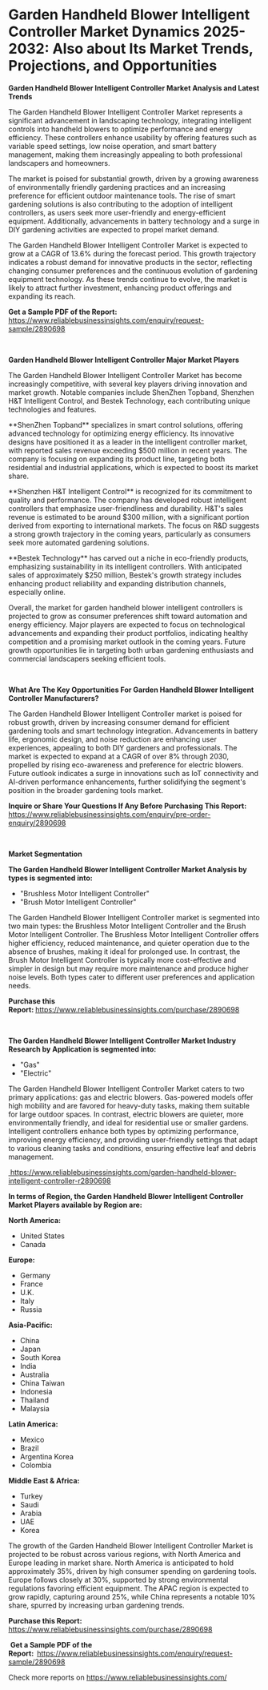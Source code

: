<p><h1>Garden Handheld Blower Intelligent Controller Market Dynamics 2025-2032: Also about Its Market Trends, Projections, and Opportunities</h1></p><p><strong>Garden Handheld Blower Intelligent Controller Market Analysis and Latest Trends</strong></p>
<p><p>The Garden Handheld Blower Intelligent Controller Market represents a significant advancement in landscaping technology, integrating intelligent controls into handheld blowers to optimize performance and energy efficiency. These controllers enhance usability by offering features such as variable speed settings, low noise operation, and smart battery management, making them increasingly appealing to both professional landscapers and homeowners.</p><p>The market is poised for substantial growth, driven by a growing awareness of environmentally friendly gardening practices and an increasing preference for efficient outdoor maintenance tools. The rise of smart gardening solutions is also contributing to the adoption of intelligent controllers, as users seek more user-friendly and energy-efficient equipment. Additionally, advancements in battery technology and a surge in DIY gardening activities are expected to propel market demand.</p><p>The Garden Handheld Blower Intelligent Controller Market is expected to grow at a CAGR of 13.6% during the forecast period. This growth trajectory indicates a robust demand for innovative products in the sector, reflecting changing consumer preferences and the continuous evolution of gardening equipment technology. As these trends continue to evolve, the market is likely to attract further investment, enhancing product offerings and expanding its reach.</p></p>
<p><strong>Get a Sample PDF of the Report:&nbsp;</strong> <a href="https://www.reliablebusinessinsights.com/enquiry/request-sample/2890698?utm_campaign=2733&utm_medium=2&utm_source=Github&utm_content=ia&utm_term=14032025&utm_id=garden-handheld-blower-intelligent-controller">https://www.reliablebusinessinsights.com/enquiry/request-sample/2890698</a></p>
<p>&nbsp;</p>
<p><strong>Garden Handheld Blower Intelligent Controller Major Market Players</strong></p>
<p><p>The Garden Handheld Blower Intelligent Controller Market has become increasingly competitive, with several key players driving innovation and market growth. Notable companies include ShenZhen Topband, Shenzhen H&T Intelligent Control, and Bestek Technology, each contributing unique technologies and features.</p><p>**ShenZhen Topband** specializes in smart control solutions, offering advanced technology for optimizing energy efficiency. Its innovative designs have positioned it as a leader in the intelligent controller market, with reported sales revenue exceeding $500 million in recent years. The company is focusing on expanding its product line, targeting both residential and industrial applications, which is expected to boost its market share.</p><p>**Shenzhen H&T Intelligent Control** is recognized for its commitment to quality and performance. The company has developed robust intelligent controllers that emphasize user-friendliness and durability. H&T's sales revenue is estimated to be around $300 million, with a significant portion derived from exporting to international markets. The focus on R&D suggests a strong growth trajectory in the coming years, particularly as consumers seek more automated gardening solutions.</p><p>**Bestek Technology** has carved out a niche in eco-friendly products, emphasizing sustainability in its intelligent controllers. With anticipated sales of approximately $250 million, Bestek's growth strategy includes enhancing product reliability and expanding distribution channels, especially online.</p><p>Overall, the market for garden handheld blower intelligent controllers is projected to grow as consumer preferences shift toward automation and energy efficiency. Major players are expected to focus on technological advancements and expanding their product portfolios, indicating healthy competition and a promising market outlook in the coming years. Future growth opportunities lie in targeting both urban gardening enthusiasts and commercial landscapers seeking efficient tools.</p></p>
<p>&nbsp;</p>
<p><strong>What Are The Key Opportunities For Garden Handheld Blower Intelligent Controller Manufacturers?</strong></p>
<p><p>The Garden Handheld Blower Intelligent Controller market is poised for robust growth, driven by increasing consumer demand for efficient gardening tools and smart technology integration. Advancements in battery life, ergonomic design, and noise reduction are enhancing user experiences, appealing to both DIY gardeners and professionals. The market is expected to expand at a CAGR of over 8% through 2030, propelled by rising eco-awareness and preference for electric blowers. Future outlook indicates a surge in innovations such as IoT connectivity and AI-driven performance enhancements, further solidifying the segment's position in the broader gardening tools market.</p></p>
<p><strong>Inquire or Share Your Questions If Any Before Purchasing This Report:</strong> <a href="https://www.reliablebusinessinsights.com/enquiry/pre-order-enquiry/2890698?utm_campaign=2733&utm_medium=2&utm_source=Github&utm_content=ia&utm_term=14032025&utm_id=garden-handheld-blower-intelligent-controller">https://www.reliablebusinessinsights.com/enquiry/pre-order-enquiry/2890698</a></p>
<p>&nbsp;</p>
<p><strong>Market Segmentation</strong></p>
<p><strong>The Garden Handheld Blower Intelligent Controller Market Analysis by types is segmented into:</strong></p>
<p><ul><li>"Brushless Motor Intelligent Controller"</li><li>"Brush Motor Intelligent Controller"</li></ul></p>
<p><p>The Garden Handheld Blower Intelligent Controller market is segmented into two main types: the Brushless Motor Intelligent Controller and the Brush Motor Intelligent Controller. The Brushless Motor Intelligent Controller offers higher efficiency, reduced maintenance, and quieter operation due to the absence of brushes, making it ideal for prolonged use. In contrast, the Brush Motor Intelligent Controller is typically more cost-effective and simpler in design but may require more maintenance and produce higher noise levels. Both types cater to different user preferences and application needs.</p></p>
<p><strong>Purchase this Report:&nbsp;</strong><a href="https://www.reliablebusinessinsights.com/purchase/2890698?utm_campaign=2733&utm_medium=2&utm_source=Github&utm_content=ia&utm_term=14032025&utm_id=garden-handheld-blower-intelligent-controller">https://www.reliablebusinessinsights.com/purchase/2890698</a></p>
<p>&nbsp;</p>
<p><strong>The Garden Handheld Blower Intelligent Controller Market Industry Research by Application is segmented into:</strong></p>
<p><ul><li>"Gas"</li><li>"Electric"</li></ul></p>
<p><p>The Garden Handheld Blower Intelligent Controller Market caters to two primary applications: gas and electric blowers. Gas-powered models offer high mobility and are favored for heavy-duty tasks, making them suitable for large outdoor spaces. In contrast, electric blowers are quieter, more environmentally friendly, and ideal for residential use or smaller gardens. Intelligent controllers enhance both types by optimizing performance, improving energy efficiency, and providing user-friendly settings that adapt to various cleaning tasks and conditions, ensuring effective leaf and debris management.</p></p>
<p><a href="https://www.reliablebusinessinsights.com/garden-handheld-blower-intelligent-controller-r2890698?utm_campaign=2733&utm_medium=2&utm_source=Github&utm_content=ia&utm_term=14032025&utm_id=garden-handheld-blower-intelligent-controller">&nbsp;https://www.reliablebusinessinsights.com/garden-handheld-blower-intelligent-controller-r2890698</a></p>
<p><strong>In terms of Region, the Garden Handheld Blower Intelligent Controller Market Players available by Region are:</strong></p>
<p>
    <p> <strong> North America: </strong>
        <ul>
            <li>United States</li>
            <li>Canada</li>
        </ul>
        </p> 
    <p> <strong> Europe: </strong>
        <ul>
            <li>Germany</li>
            <li>France</li>
            <li>U.K.</li>
            <li>Italy</li>
            <li>Russia</li>
        </ul>
        </p> 
    <p> <strong> Asia-Pacific: </strong>
        <ul>
            <li>China</li>
            <li>Japan</li>
            <li>South Korea</li>
            <li>India</li>
            <li>Australia</li>
            <li>China Taiwan</li>
            <li>Indonesia</li>
            <li>Thailand</li>
            <li>Malaysia</li>
        </ul>
        </p> 
    <p> <strong> Latin America: </strong>
        <ul>
            <li>Mexico</li>
            <li>Brazil</li>
            <li>Argentina Korea</li>
            <li>Colombia</li>
        </ul>
        </p> 
    <p> <strong> Middle East & Africa: </strong>
        <ul>
            <li>Turkey</li>
            <li>Saudi</li>
            <li>Arabia</li>
            <li>UAE</li>
            <li>Korea</li>
        </ul>
    </p>
    </p>
<p><p>The growth of the Garden Handheld Blower Intelligent Controller Market is projected to be robust across various regions, with North America and Europe leading in market share. North America is anticipated to hold approximately 35%, driven by high consumer spending on gardening tools. Europe follows closely at 30%, supported by strong environmental regulations favoring efficient equipment. The APAC region is expected to grow rapidly, capturing around 25%, while China represents a notable 10% share, spurred by increasing urban gardening trends.</p></p>
<p><strong>Purchase this Report: </strong><a href="https://www.reliablebusinessinsights.com/purchase/2890698?utm_campaign=2733&utm_medium=2&utm_source=Github&utm_content=ia&utm_term=14032025&utm_id=garden-handheld-blower-intelligent-controller">https://www.reliablebusinessinsights.com/purchase/2890698</a></p>
<p>&nbsp;<strong>Get a Sample PDF of the Report:&nbsp;&nbsp;</strong><a href="https://www.reliablebusinessinsights.com/enquiry/request-sample/2890698?utm_campaign=2733&utm_medium=2&utm_source=Github&utm_content=ia&utm_term=14032025&utm_id=garden-handheld-blower-intelligent-controller">https://www.reliablebusinessinsights.com/enquiry/request-sample/2890698</a></p>
<p><strong></strong></p>
<p>Check more reports on <a href="https://www.reliablebusinessinsights.com/?utm_campaign=2733&utm_medium=2&utm_source=Github&utm_content=ia&utm_term=14032025&utm_id=garden-handheld-blower-intelligent-controller">https://www.reliablebusinessinsights.com/</a></p>